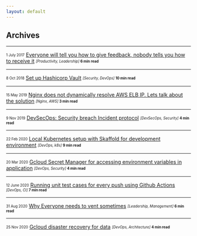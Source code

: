 ```yaml
---
layout: default
---
```


## Archives

---

<sub><sup>1 July 2017</sup></sub> [Everyone will tell you how to give feedback, nobody tells you how to receive it](./feedback.html) <sub><sup>_[Productivity, Leadership]_ **6 min read**</sup></sub>

---

<sub><sup>8 Oct 2018</sup></sub> [Set up Hashicorp Vault](./vault.html) <sub><sup>_[Security, DevOps]_ **10 min read**</sup></sub>

---

<sub><sup>15 May 2019</sup></sub> [Nginx does not dynamically resolve AWS ELB IP. Lets talk about the solution](./nginx_aws_elb_ip.html) <sub><sup>_[Nginx, AWS]_ **3 min read**</sup></sub> 

---

<sub><sup>9 Nov 2019</sup></sub> [DevSecOps: Security breach Incident protocol](./incident_protocol.html) <sub><sup>_[DevSecOps, Security]_ **4 min read**</sup></sub>

---

<sub><sup>22 Feb 2020</sup></sub> [Local Kubernetes setup with Skaffold for development environment](./skaffold.html) <sub><sup>_[DevOps, k8s]_ **9 min read**</sup></sub>

---

<sub><sup>20 Mar 2020</sup></sub> [Gcloud Secret Manager for accessing environment variables in application](./gcloud_secrets.html) <sub><sup>_[DevOps, Security]_ **4 min read**</sup></sub>

---

<sub><sup>12 June 2020</sup></sub> [Running unit test cases for every push using Github Actions](./github_actions.html) <sub><sup>_[DevOps, CI]_ **7 min read**</sup></sub>

---

<sub><sup>31 Aug 2020</sup></sub> [Why Everyone needs to vent sometimes](./everyone_needs_to_vent.html) <sub><sup>_[Leadership, Management]_ **6 min read**</sup></sub>

---

<sub><sup>25 Nov 2020</sup></sub> [Gcloud disaster recovery for data](./gcloud_disaster_recovery_data.html) <sub><sup>_[DevOps, Architecture]_ **4 min read**</sup></sub>



